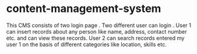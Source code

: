 # content-management-system
This CMS consists of two login page . Two different user can login . User 1 can insert records about any person like name, address, contact number etc. and can view these records. User 2 can search records entered my user 1 on the basis of different categories like location, skills etc.
